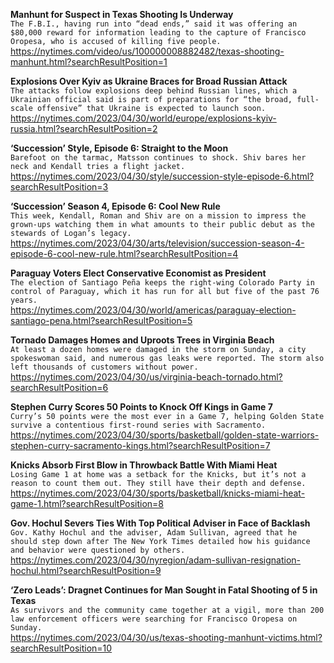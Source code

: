 **Manhunt for Suspect in Texas Shooting Is Underway**\
`The F.B.I., having run into “dead ends,” said it was offering an $80,000 reward for information leading to the capture of Francisco Oropesa, who is accused of killing five people.`\
https://nytimes.com/video/us/100000008882482/texas-shooting-manhunt.html?searchResultPosition=1

**Explosions Over Kyiv as Ukraine Braces for Broad Russian Attack**\
`The attacks follow explosions deep behind Russian lines, which a Ukrainian official said is part of preparations for “the broad, full-scale offensive” that Ukraine is expected to launch soon.`\
https://nytimes.com/2023/04/30/world/europe/explosions-kyiv-russia.html?searchResultPosition=2

**‘Succession’ Style, Episode 6: Straight to the Moon**\
`Barefoot on the tarmac, Matsson continues to shock. Shiv bares her neck and Kendall tries a flight jacket.`\
https://nytimes.com/2023/04/30/style/succession-style-episode-6.html?searchResultPosition=3

**‘Succession’ Season 4, Episode 6: Cool New Rule**\
`This week, Kendall, Roman and Shiv are on a mission to impress the grown-ups watching them in what amounts to their public debut as the stewards of Logan’s legacy.`\
https://nytimes.com/2023/04/30/arts/television/succession-season-4-episode-6-cool-new-rule.html?searchResultPosition=4

**Paraguay Voters Elect Conservative Economist as President**\
`The election of Santiago Peña keeps the right-wing Colorado Party in control of Paraguay, which it has run for all but five of the past 76 years.`\
https://nytimes.com/2023/04/30/world/americas/paraguay-election-santiago-pena.html?searchResultPosition=5

**Tornado Damages Homes and Uproots Trees in Virginia Beach**\
`At least a dozen homes were damaged in the storm on Sunday, a city spokeswoman said, and numerous gas leaks were reported. The storm also left thousands of customers without power.`\
https://nytimes.com/2023/04/30/us/virginia-beach-tornado.html?searchResultPosition=6

**Stephen Curry Scores 50 Points to Knock Off Kings in Game 7**\
`Curry’s 50 points were the most ever in a Game 7, helping Golden State survive a contentious first-round series with Sacramento.`\
https://nytimes.com/2023/04/30/sports/basketball/golden-state-warriors-stephen-curry-sacramento-kings.html?searchResultPosition=7

**Knicks Absorb First Blow in Throwback Battle With Miami Heat**\
`Losing Game 1 at home was a setback for the Knicks, but it’s not a reason to count them out. They still have their depth and defense.`\
https://nytimes.com/2023/04/30/sports/basketball/knicks-miami-heat-game-1.html?searchResultPosition=8

**Gov. Hochul Severs Ties With Top Political Adviser in Face of Backlash**\
`Gov. Kathy Hochul and the adviser, Adam Sullivan, agreed that he should step down after The New York Times detailed how his guidance and behavior were questioned by others.`\
https://nytimes.com/2023/04/30/nyregion/adam-sullivan-resignation-hochul.html?searchResultPosition=9

**‘Zero Leads’: Dragnet Continues for Man Sought in Fatal Shooting of 5 in Texas**\
`As survivors and the community came together at a vigil, more than 200 law enforcement officers were searching for Francisco Oropesa on Sunday.`\
https://nytimes.com/2023/04/30/us/texas-shooting-manhunt-victims.html?searchResultPosition=10

